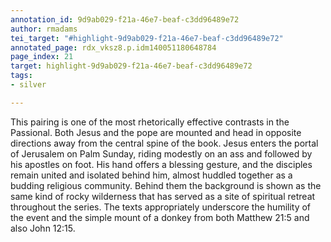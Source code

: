 ```yaml
---
annotation_id: 9d9ab029-f21a-46e7-beaf-c3dd96489e72
author: rmadams
tei_target: "#highlight-9d9ab029-f21a-46e7-beaf-c3dd96489e72"
annotated_page: rdx_vksz8.p.idm140051180648784
page_index: 21
target: highlight-9d9ab029-f21a-46e7-beaf-c3dd96489e72
tags:
- silver

---
```

This pairing is one of the most rhetorically effective contrasts in the Passional.  Both Jesus and the pope are mounted and head in opposite directions away from the central spine of the book.  Jesus enters the portal of Jerusalem on Palm Sunday, riding modestly on an ass and followed by his apostles on foot.  His hand offers a blessing gesture, and the disciples remain united and isolated behind him, almost huddled together as a budding religious community.  Behind them the background is shown as the same kind of rocky wilderness that has served as a site of spiritual retreat throughout the series.  The texts appropriately underscore the humility of the event and the simple mount of a donkey from both Matthew 21:5 and also John 12:15.